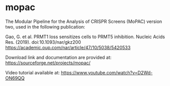 # mopac
The Modular Pipeline for the Analysis of CRISPR Screens (MoPAC) version two, used in the following publication:

Gao, G. et al. PRMT1 loss sensitizes cells to PRMT5 inhibition. Nucleic Acids Res. (2019). doi:10.1093/nar/gkz200 https://academic.oup.com/nar/article/47/10/5038/5420533

Download link and documentation are provided at:
https://sourceforge.net/projects/mopac/

Video tutorial available at:
https://www.youtube.com/watch?v=D2Wd-ON69QQ
